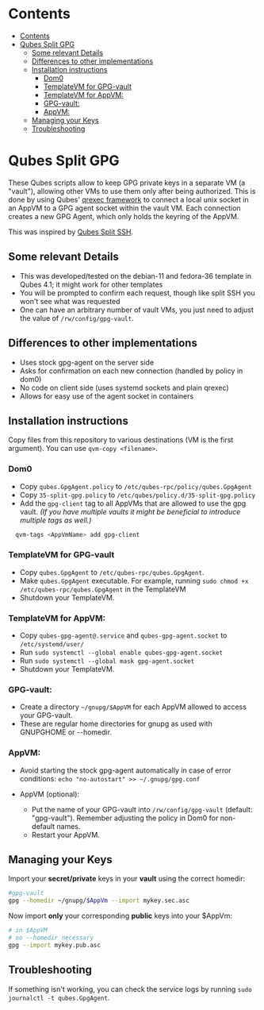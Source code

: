 
# Contents
- [Contents](#contents)
- [Qubes Split GPG](#qubes-split-gpg)
  - [Some relevant Details](#some-relevant-details)
  - [Differences to other implementations](#differences-to-other-implementations)
  - [Installation instructions](#installation-instructions)
    - [Dom0](#dom0)
    - [TemplateVM for GPG-vault](#templatevm-for-gpg-vault)
    - [TemplateVM for AppVM:](#templatevm-for-appvm)
    - [GPG-vault:](#gpg-vault)
    - [AppVM:](#appvm)
  - [Managing your Keys](#managing-your-keys)
  - [Troubleshooting](#troubleshooting)
# Qubes Split GPG

These Qubes scripts allow to keep GPG private keys in a separate VM (a "vault"), allowing other VMs to use them only after being authorized. This is done by using Qubes' [qrexec framework](https://www.qubes-os.org/doc/qrexec2/) to connect a local unix socket in an AppVM to a GPG agent socket within the vault VM. Each connection creates a new GPG Agent, which only holds the keyring of the AppVM.

This was inspired by [Qubes Split SSH](https://github.com/mtdcr/qubes-app-split-ssh).

## Some relevant Details
- This was developed/tested on the debian-11 and fedora-36 template in Qubes 4.1; it might work for other templates
- You will be prompted to confirm each request, though like split SSH you won't see what was requested
- One can have an arbitrary number of vault VMs, you just need to adjust the value of `/rw/config/gpg-vault`.


## Differences to other implementations

- Uses stock gpg-agent on the server side
- Asks for confirmation on each new connection (handled by policy in dom0)
- No code on client side (uses systemd sockets and plain qrexec)
- Allows for easy use of the agent socket in containers

## Installation instructions

Copy files from this repository to various destinations (VM is the first argument). You can use `qvm-copy <filename>`.

### Dom0

* Copy `qubes.GpgAgent.policy` to `/etc/qubes-rpc/policy/qubes.GpgAgent`
* Copy `35-split-gpg.policy` to `/etc/qubes/policy.d/35-split-gpg.policy`
* Add the `gpg-client` tag to all AppVMs that are allowed to use the gpg vault. *(If you have multiple vaults it might be beneficial to introduce multiple tags as well.)*
```bash
  qvm-tags <AppVmName> add gpg-client
```

### TemplateVM for GPG-vault

* Copy `qubes.GpgAgent` to `/etc/qubes-rpc/qubes.GpgAgent`.
* Make `qubes.GpgAgent` executable. For example, running `sudo chmod +x /etc/qubes-rpc/qubes.GpgAgent` in the TemplateVM
* Shutdown your TemplateVM.

### TemplateVM for AppVM:

  * Copy `qubes-gpg-agent@.service` and `qubes-gpg-agent.socket` to `/etc/systemd/user/`
  * Run `sudo systemctl --global enable qubes-gpg-agent.socket`
  * Run `sudo systemctl --global mask gpg-agent.socket`
  * Shutdown your TemplateVM.

### GPG-vault:

* Create a directory `~/gnupg/$AppVM` for each AppVM allowed to access your GPG-vault.
* These are regular home directories for gnupg as used with GNUPGHOME or --homedir.

### AppVM:

* Avoid starting the stock gpg-agent automatically in case of error conditions: `echo "no-autostart" >> ~/.gnupg/gpg.conf`

- AppVM (optional):

  * Put the name of your GPG-vault into `/rw/config/gpg-vault` (default: "gpg-vault"). Remember adjusting the policy in Dom0 for non-default names.
  * Restart your AppVM.


## Managing your Keys

Import your **secret/private** keys in your **vault** using the correct homedir:
```bash
#gpg-vault
gpg --homedir ~/gnupg/$AppVm --import mykey.sec.asc
```

Now import **only** your corresponding **public** keys into your $AppVm:
```bash
# in $AppVM
# no --homedir necessary
gpg --import mykey.pub.asc
```


## Troubleshooting

If something isn't working, you can check the service logs by running `sudo journalctl -t qubes.GpgAgent`.
